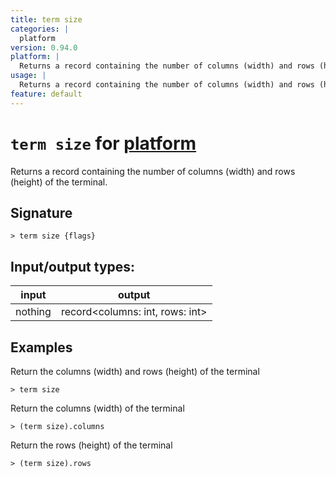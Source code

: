 ```yaml
---
title: term size
categories: |
  platform
version: 0.94.0
platform: |
  Returns a record containing the number of columns (width) and rows (height) of the terminal.
usage: |
  Returns a record containing the number of columns (width) and rows (height) of the terminal.
feature: default
---
```

<!-- This file is automatically generated. Please edit the command in https://github.com/nushell/nushell instead. -->

# `term size` for [platform](/commands/categories/platform.md)

<div class='command-title'>Returns a record containing the number of columns (width) and rows (height) of the terminal.</div>

## Signature

```> term size {flags} ```


## Input/output types:

| input   | output                          |
| ------- | ------------------------------- |
| nothing | record\<columns: int, rows: int\> |

## Examples

Return the columns (width) and rows (height) of the terminal
```nu
> term size

```

Return the columns (width) of the terminal
```nu
> (term size).columns

```

Return the rows (height) of the terminal
```nu
> (term size).rows

```

